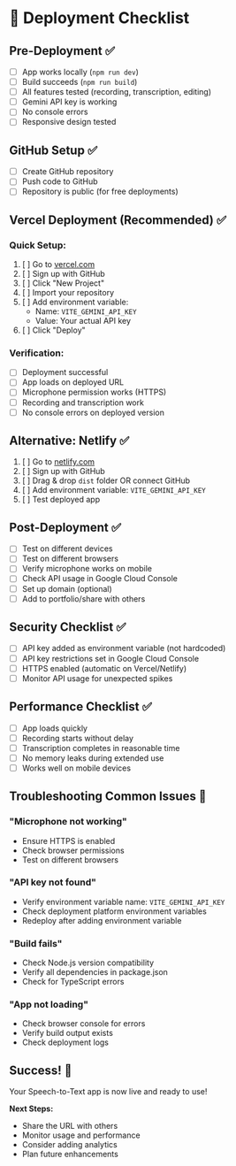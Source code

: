 # 🚀 Deployment Checklist

## Pre-Deployment ✅

- [ ] App works locally (`npm run dev`)
- [ ] Build succeeds (`npm run build`)
- [ ] All features tested (recording, transcription, editing)
- [ ] Gemini API key is working
- [ ] No console errors
- [ ] Responsive design tested

## GitHub Setup ✅

- [ ] Create GitHub repository
- [ ] Push code to GitHub
- [ ] Repository is public (for free deployments)

## Vercel Deployment (Recommended) ✅

### Quick Setup:
1. [ ] Go to [vercel.com](https://vercel.com)
2. [ ] Sign up with GitHub
3. [ ] Click "New Project"
4. [ ] Import your repository
5. [ ] Add environment variable:
   - Name: `VITE_GEMINI_API_KEY`
   - Value: Your actual API key
6. [ ] Click "Deploy"

### Verification:
- [ ] Deployment successful
- [ ] App loads on deployed URL
- [ ] Microphone permission works (HTTPS)
- [ ] Recording and transcription work
- [ ] No console errors on deployed version

## Alternative: Netlify ✅

1. [ ] Go to [netlify.com](https://netlify.com)
2. [ ] Sign up with GitHub
3. [ ] Drag & drop `dist` folder OR connect GitHub
4. [ ] Add environment variable: `VITE_GEMINI_API_KEY`
5. [ ] Test deployed app

## Post-Deployment ✅

- [ ] Test on different devices
- [ ] Test on different browsers
- [ ] Verify microphone works on mobile
- [ ] Check API usage in Google Cloud Console
- [ ] Set up domain (optional)
- [ ] Add to portfolio/share with others

## Security Checklist ✅

- [ ] API key added as environment variable (not hardcoded)
- [ ] API key restrictions set in Google Cloud Console
- [ ] HTTPS enabled (automatic on Vercel/Netlify)
- [ ] Monitor API usage for unexpected spikes

## Performance Checklist ✅

- [ ] App loads quickly
- [ ] Recording starts without delay
- [ ] Transcription completes in reasonable time
- [ ] No memory leaks during extended use
- [ ] Works well on mobile devices

## Troubleshooting Common Issues 🔧

### "Microphone not working"
- Ensure HTTPS is enabled
- Check browser permissions
- Test on different browsers

### "API key not found"
- Verify environment variable name: `VITE_GEMINI_API_KEY`
- Check deployment platform environment variables
- Redeploy after adding environment variable

### "Build fails"
- Check Node.js version compatibility
- Verify all dependencies in package.json
- Check for TypeScript errors

### "App not loading"
- Check browser console for errors
- Verify build output exists
- Check deployment logs

## Success! 🎉

Your Speech-to-Text app is now live and ready to use!

**Next Steps:**
- Share the URL with others
- Monitor usage and performance
- Consider adding analytics
- Plan future enhancements